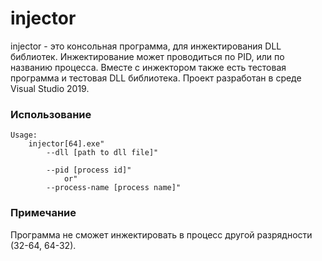 # injector

injector - это консольная программа, для инжектирования DLL библиотек. Инжектирование может проводиться по PID, или по названию процесса.
Вместе с инжектором также есть тестовая программа и тестовая DLL библиотека.
Проект разработан в среде Visual Studio 2019.

### Использование

    Usage:
        injector[64].exe"
            --dll [path to dll file]"

            --pid [process id]"
                or"
            --process-name [process name]"

### Примечание

Программа не сможет инжектировать в процесс другой разрядности (32-64, 64-32).
